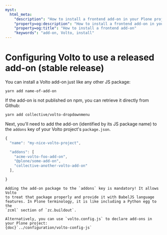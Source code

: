 ```yaml
---
myst:
  html_meta:
    "description": "How to install a frontend add-on in your Plone project"
    "property=og:description": "How to install a frontend add-on in your Plone project"
    "property=og:title": "How to install a frontend add-on"
    "keywords": "add-on, Volto, install"
---
```


# Configuring Volto to use a released add-on (stable release)

You can install a Volto add-on just like any other JS package:

```shell
yarn add name-of-add-on
```

If the add-on is not published on npm, you can retrieve it directly from Github:

```shell
yarn add collective/volto-dropdownmenu
```

Next, you'll need to add the add-on (identified by its JS package name) to the
`addons` key of your Volto project's `package.json`.

```js
{
  "name": "my-nice-volto-project",

  "addons": [
    "acme-volto-foo-add-on",
    "@plone/some-add-on",
    "collective-another-volto-add-on"
  ],

}
```

```{warning}
Adding the add-on package to the `addons` key is mandatory! It allows Volto
to treat that package properly and provide it with BabelJS language
features. In Plone terminology, it is like including a Python egg to the
`zcml` section of `zc.buildout`.
```

```{seealso}
Alternatively, you can use `volto.config.js` to declare add-ons in your Plone project:
{doc}`../configuration/volto-config-js`
```

